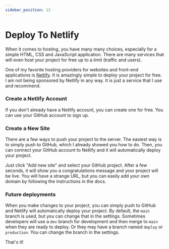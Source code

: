 ```yaml
---
sidebar_position: 13
---
```


# Deploy To Netlify

When it comes to hosting, you have many many choices, especially for a simple HTML, CSS and JavaScript application. There are many services that will even host your project for free up to a limit (traffic and users).

One of my favorite hosting providers for websites and front-end applications is [Netlify](https://www.netlify.com/). It is amazingly simple to deploy your project for free. I am not being sponsored by Netlify in any way. It is just a service that I use and recommend.

### Create a Netlify Account

If you don't already have a Netlify account, you can create one for free. You can use your GitHub account to sign up.

### Create a New Site

There are a few ways to push your project to the server. The easiest way is to simply push to GitHub, which I already showed you how to do. Then, you can connect your GitHub account to Netlify and it will automatically deploy your project.

Just click "Add new site" and select your GitHub project. After a few seconds, it will show you a congratulations message and your project will be live. You will have a strange URL, but you can easily add your own domain by following the instructions in the docs.

### Future deployments

When you make changes to your project, you can simply push to GitHub and Netlify will automatically deploy your project. By default, the `main` branch is used, but you can change that in the settings. Sometimes developers will use a `dev` branch for development and then merge to `main` when they are ready to deploy. Or they may have a branch named `deploy` or `production`. You can change the branch in the settings.

That's it!
